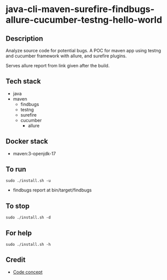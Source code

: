 # java-cli-maven-surefire-findbugs-allure-cucumber-testng-hello-world

## Description
Analyze source code for potential bugs.
A POC for maven app using testng
and cucumber framework with
allure, and surefire plugins.

Serves allure report from link given
after the build.

## Tech stack
- java
- maven
	- findbugs
  - testng
  - surefire
  - cucumber
	- allure

## Docker stack
- maven:3-openjdk-17

## To run
`sudo ./install.sh -u`
- findbugs report at bin/target/findbugs

## To stop
`sudo ./install.sh -d`

## For help
`sudo ./install.sh -h`

## Credit
- [Code concept](https://stackoverflow.com/questions/67847818/maven-junit-5-cucumber-not-running-tests)
